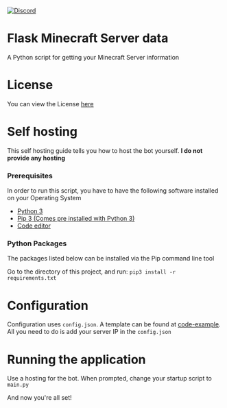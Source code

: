 [![Discord](https://discordapp.com/api/guilds/576016832956334080/embed.png)](https://discord.giornosmp.com/)
# Flask Minecraft Server data
A Python script for getting your Minecraft Server information

# License
You can view the License <a href="LICENSE">here</a>

# Self hosting
This self hosting guide tells you how to host the bot yourself.
**I do not provide any hosting**

### Prerequisites
In order to run this script, you have to have the following software installed on your Operating System
 - [Python 3](https://www.python.org/downloads/)
 - [Pip 3 (Comes pre installed with Python 3)](https://www.python.org/downloads/)
 - [Code editor](https://code.visualstudio.com/)

### Python Packages
The packages listed below can be installed via the Pip command line tool

Go to the directory of this project, and run:
`pip3 install -r requirements.txt`

# Configuration
Configuration uses `config.json`. A template can be found at <a href="code-example">code-example</a>. All you need to do is add your server IP in the `config.json`

# Running the application
Use a hosting for the bot. When prompted, change your startup script to `main.py`


And now you're all set!
